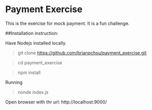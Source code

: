 # Payment Exercise
This is the exercise for mock payment. It is a fun challenge.

##Installation instruction:

Have Nodejs installed locally.
> git clone https://github.com/brianpchsu/payment_exercise.git

> cd payment_exercise

> npm install

Running
> nonde index.js

Open browser with thr url: http://localhost:9000/


